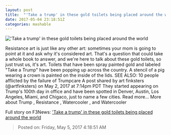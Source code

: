 ```yaml
---
layout: post
title:  "'Take a trump' in these gold toilets being placed around the world"
date: 2017-05-04 23:18:51Z
categories: mashable
---
```


!['Take a trump' in these gold toilets being placed around the world](http://i.amz.mshcdn.com/v-Y-bYqXp-0YUkKIAy6whRHryPM=/1200x630/2017%2F05%2F04%2Fee%2F51be15ae08974db98203a7536c406206.784de.png)

Resistance art is just like any other art: sometimes your mom is going to point at it and ask why it's considered art. That's a question that could take a whole book to answer, and we're here to talk about these gold toilets, so just trust us, it's art. Toilets that have been spray painted gold and labeled "Take a Trump" have been popping up across the country. A stencil of a pig wearing a crown is painted on the inside of the lids. SEE ALSO: 10 people afflicted by the failure of Trumpcare A post shared by art finksters (@artfinksters) on May 2, 2017 at 7:14pm PDT They started appearing on Trump's 100th day in office and have been spotted in Denver, Austin, Los Angeles, Miami, and Chigaco, just to name a few cities. Read more... More about Trump , Resistance , Watercooler , and Watercooler


Full story on F3News: ['Take a trump' in these gold toilets being placed around the world](http://www.f3nws.com/n/GZFyNE)

> Posted on: Friday, May 5, 2017 4:18:51 AM
